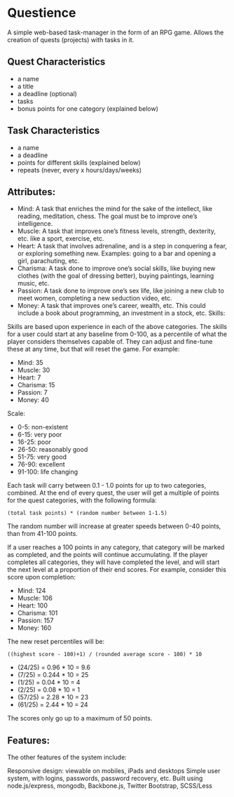 Questience
==========

A simple web-based task-manager in the form of an RPG game. Allows the creation of quests (projects) with tasks in it.

Quest Characteristics
---------------------

* a name
* a title
* a deadline (optional)
* tasks
* bonus points for one category (explained below)

Task Characteristics
--------------------

* a name
* a deadline
* points for different skills (explained below)
* repeats (never, every x hours/days/weeks)

Attributes:
-----------

* Mind: A task that enriches the mind for the sake of the intellect, like reading, meditation, chess. The goal must be to improve one’s intelligence.
* Muscle: A task that improves one’s fitness levels, strength, dexterity, etc. like a sport, exercise, etc.
* Heart: A task that involves adrenaline, and is a step in conquering a fear, or exploring something new. Examples: going to a bar and opening a girl, parachuting, etc.
* Charisma: A task done to improve one’s social skills, like buying new clothes (with the goal of dressing better), buying paintings, learning music, etc.
* Passion: A task done to improve one’s sex life, like joining a new club to meet women, completing a new seduction video, etc.
* Money: A task that improves one’s career, wealth, etc. This could include a book about programming, an investment in a stock, etc.
Skills:

Skills are based upon experience in each of the above categories. The skills for a user could start at any baseline from 0-100, as a percentile of what the player considers themselves capable of. They can adjust and fine-tune these at any time, but that will reset the game. For example:

* Mind: 35
* Muscle: 30
* Heart: 7
* Charisma: 15
* Passion: 7
* Money: 40

Scale:

* 0-5: non-existent
* 6-15: very poor
* 16-25: poor
* 26-50: reasonably good
* 51-75: very good
* 76-90: excellent
* 91-100: life changing

Each task will carry between 0.1 - 1.0 points for up to two categories, combined. At the end of every quest, the user will get a multiple of points for the quest categories, with the following formula:

    (total task points) * (random number between 1-1.5)

The random number will increase at greater speeds between 0-40 points, than from 41-100 points.

If a user reaches a 100 points in any category, that category will be marked as completed, and the points will continue accumulating. If the player completes all categories, they will have completed the level, and will start the next level at a proportion of their end scores. For example, consider this score upon completion:

* Mind: 124
* Muscle: 106
* Heart: 100
* Charisma: 101
* Passion: 157
* Money: 160

The new reset percentiles will be:

    ((highest score - 100)+1) / (rounded average score - 100) * 10

* (24/25) = 0.96 * 10 = 9.6
* (7/25) = 0.244 * 10 = 25
* (1/25) = 0.04 * 10 = 4
* (2/25) = 0.08 * 10 = 1
* (57/25) = 2.28 * 10 = 23
* (61/25) = 2.44 * 10 = 24

The scores only go up to a maximum of 50 points.

Features:
--------

The other features of the system include:

Responsive design: viewable on mobiles, iPads and desktops
Simple user system, with logins, passwords, password recovery, etc.
Built using node.js/express, mongodb, Backbone.js, Twitter Bootstrap, SCSS/Less